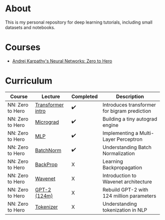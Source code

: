 # About
This is my personal repository for deep learning tutorials, including small datasets and notebooks. 

# Courses 
- [Andrej Karpathy's Neural Networks: Zero to Hero](https://www.youtube.com/playlist?list=PLAqhIrjkxbuWI23v9cThsA9GvCAUhRvKZ)

# Curriculum
| Course | Lecture | Completed | Description |
| --- | --- | --- | --- |
| NN: Zero to Hero | [Transformer intro](https://www.youtube.com/watch?v=PaCmpygFfXo) | ✔️ | Introduces transformer for bigram prediction|
| NN: Zero to Hero | [Micrograd](https://www.youtube.com/watch?v=VMj-3S1tku0) | ✔️ | Building a tiny autograd engine |
| NN: Zero to Hero | [MLP](https://www.youtube.com/watch?v=TCH_1BHY58I) | ✔️ | Implementing a Multi-Layer Perceptron |
| NN: Zero to Hero | [BatchNorm](https://www.youtube.com/watch?v=P6sfmUTpUmc) | ✔️ | Understanding Batch Normalization |
| NN: Zero to Hero | [BackProp](https://www.youtube.com/watch?v=q8SA3rM6ckI) | X | Learning Backpropagation |
| NN: Zero to Hero | [Wavenet](https://www.youtube.com/watch?v=t3YJ5hKiMQ0) | X | Introduction to Wavenet architecture |
| NN: Zero to Hero | [GPT-2 (124m)](https://www.youtube.com/watch?v=l8pRSuU81PU) | X | Rebuild GPT-2 with 124 million parameters |
| NN: Zero to Hero | [Tokenizer](https://www.youtube.com/watch?v=zduSFxRajkE) | X | Understanding tokenization in NLP |

